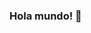 ### Hola mundo! 👋

<!--
**LeonardoMichilena/LeonardoMichilena** is a ✨ _special_ ✨ repository because its `README.md` (this file) appears on your GitHub profile.

Here are some ideas to get you started:

- 🌱 I’m currently working on improving my Coaching skills,  also going deeper with Angular based projects, backend basics with Firebase, and mobile adaptation
- 💬 Ask me about ... how/where to start learning code or how to improve your programming skills, and not give up along the way!
- 📫 How to reach me: leonardomichilena@gmail.com
- 😄 Pronouns: ... just call me by my name ;)
- ⚡ Fun fact: ... sometimes I can't code if someone is watching... 

and remember: don't judge a programmer by his README!

-->
